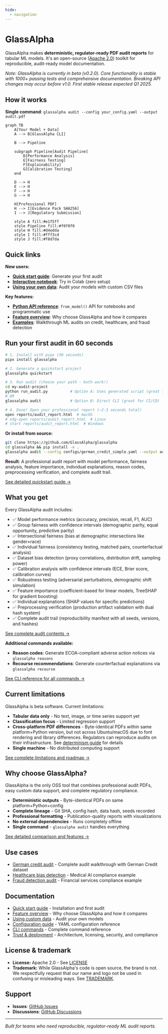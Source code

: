 ```yaml
---
hide:
  - navigation
---
```


# GlassAlpha

GlassAlpha makes **deterministic, regulator-ready PDF audit reports** for tabular ML models. It's an open-source ([Apache 2.0](reference/trust-deployment.md#licensing-dependencies)) toolkit for reproducible, audit-ready model documentation.

_Note: GlassAlpha is currently in beta (v0.2.0). Core functionality is stable with 1000+ passing tests and comprehensive documentation. Breaking API changes may occur before v1.0. First stable release expected Q1 2025._

## How it works

**Single command**: `glassalpha audit --config your_config.yaml --output audit.pdf`

<div class="index-hero-diagram" markdown>

```mermaid
graph TB
    A[Your Model + Data]
    A --> B[GlassAlpha CLI]

    B --> Pipeline

    subgraph Pipeline[Audit Pipeline]
        D[Performance Analysis]
        E[Fairness Testing]
        F[Explainability]
        G[Calibration Testing]
    end

    D --> H
    E --> H
    F --> H
    G --> H

    H[Professional PDF]
    H --> I[Evidence Pack SHA256]
    I --> J[Regulatory Submission]

    style A fill:#e1f5ff
    style Pipeline fill:#f0f0f0
    style H fill:#d4edda
    style I fill:#fff3cd
    style J fill:#f8d7da
```

</div>

## Quick links

**New users:**

- [**Quick start guide**](getting-started/quickstart.md): Generate your first audit
- [**Interactive notebook**](https://colab.research.google.com/github/GlassAlpha/glassalpha/blob/main/examples/notebooks/quickstart_colab.ipynb): Try in Colab (zero setup)
- [**Using your own data**](getting-started/custom-data.md): Audit your models with custom CSV files

**Key features:**

- [**Python API reference**](reference/api/audit-entry-points.md): `from_model()` API for notebooks and programmatic use
- [**Feature overview**](getting-started/overview.md): Why choose GlassAlpha and how it compares
- [**Examples**](examples/german-credit-audit.md): Walkthrough ML audits on credit, healthcare, and fraud detection

## Run your first audit in 60 seconds

```bash
# 1. Install with pipx (30 seconds)
pipx install glassalpha

# 2. Generate a quickstart project
glassalpha quickstart

# 3. Run audit (choose your path - both work!)
cd my-audit-project
python run_audit.py          # Option A: Uses generated script (great for learning)
# OR
glassalpha audit             # Option B: Direct CLI (great for CI/CD)

# 4. Done! Open your professional report (~2-3 seconds total)
open reports/audit_report.html  # macOS
# xdg-open reports/audit_report.html  # Linux
# start reports/audit_report.html  # Windows
```

**Or install from source:**

```bash
git clone https://github.com/GlassAlpha/glassalpha
cd glassalpha && pip install -e .
glassalpha audit --config configs/german_credit_simple.yaml --output audit.html --fast
```

**Result**: A professional audit report with model performance, fairness analysis, feature importance, individual explanations, reason codes, preprocessing verification, and complete audit trail.

[See detailed quickstart guide →](getting-started/quickstart.md)

## What you get

Every GlassAlpha audit includes:

- ✅ Model performance metrics (accuracy, precision, recall, F1, AUC)
- ✅ Group fairness with confidence intervals (demographic parity, equal opportunity, predictive parity)
- ✅ Intersectional fairness (bias at demographic intersections like gender×race)
- ✅ Individual fairness (consistency testing, matched pairs, counterfactual analysis)
- ✅ Dataset bias detection (proxy correlations, distribution drift, sampling power)
- ✅ Calibration analysis with confidence intervals (ECE, Brier score, calibration curves)
- ✅ Robustness testing (adversarial perturbations, demographic shift simulation)
- ✅ Feature importance (coefficient-based for linear models, TreeSHAP for gradient boosting)
- ✅ Individual explanations (SHAP values for specific predictions)
- ✅ Preprocessing verification (production artifact validation with dual hash system)
- ✅ Complete audit trail (reproducibility manifest with all seeds, versions, and hashes)

[See complete audit contents →](reference/audit-contents.md)

**Additional commands available:**

- **Reason codes**: Generate ECOA-compliant adverse action notices via `glassalpha reasons`
- **Recourse recommendations**: Generate counterfactual explanations via `glassalpha recourse`

[See CLI reference for all commands →](reference/cli.md)

## Current limitations

GlassAlpha is beta software. Current limitations:

- **Tabular data only** - No text, image, or time series support yet
- **Classification focus** - Limited regression support
- **Cross-platform PDF differences** - Byte-identical PDFs within same platform+Python version, but not across Ubuntu/macOS due to font rendering and library differences. Regulators can reproduce audits on their infrastructure. See [determinism guide](guides/determinism.md) for details
- **Single machine** - No distributed computing support

[See complete limitations and roadmap →](reference/faq.md#are-there-any-limitations-i-should-know-about)

## Why choose GlassAlpha?

GlassAlpha is the only OSS tool that combines professional audit PDFs, easy custom data support, and complete regulatory compliance.

- **Deterministic outputs** - Byte-identical PDFs on same platform+Python+config
- **Complete lineage** - Git SHA, config hash, data hash, seeds recorded
- **Professional formatting** - Publication-quality reports with visualizations
- **No external dependencies** - Runs completely offline
- **Single command** - `glassalpha audit` handles everything

[See detailed comparison and features →](getting-started/overview.md)

## Use cases

- [German credit audit](examples/german-credit-audit.md) - Complete audit walkthrough with German Credit dataset
- [Healthcare bias detection](examples/healthcare-bias-detection.md) - Medical AI compliance example
- [Fraud detection audit](examples/fraud-detection-audit.md) - Financial services compliance example

## Documentation

- [Quick start guide](getting-started/quickstart.md) - Installation and first audit
- [Feature overview](getting-started/overview.md) - Why choose GlassAlpha and how it compares
- [Using custom data](getting-started/custom-data.md) - Audit your own models
- [Configuration guide](getting-started/configuration.md) - YAML configuration reference
- [CLI commands](reference/cli.md) - Complete command reference
- [Trust & deployment](reference/trust-deployment.md) - Architecture, licensing, security, and compliance

## License & trademark

- **License:** Apache 2.0 - See [LICENSE](https://github.com/GlassAlpha/glassalpha/blob/main/LICENSE)
- **Trademark:** While GlassAlpha's code is open source, the brand is not. We respectfully request that our name and logo not be used in confusing or misleading ways. See [TRADEMARK](reference/TRADEMARK.md).

## Support

- **Issues**: [GitHub Issues](https://github.com/GlassAlpha/glassalpha/issues)
- **Discussions**: [GitHub Discussions](https://github.com/GlassAlpha/glassalpha/discussions)

---

_Built for teams who need reproducible, regulator-ready ML audit reports._
